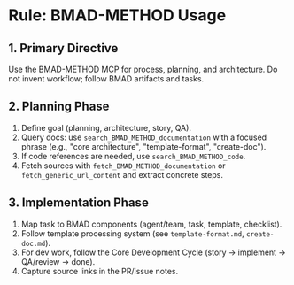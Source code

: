 # Rule: BMAD-METHOD Usage

## 1. Primary Directive
Use the BMAD-METHOD MCP for process, planning, and architecture. Do not invent workflow; follow BMAD artifacts and tasks.

## 2. Planning Phase
1. Define goal (planning, architecture, story, QA).
2. Query docs: use `search_BMAD_METHOD_documentation` with a focused phrase (e.g., "core architecture", "template-format", "create-doc").
3. If code references are needed, use `search_BMAD_METHOD_code`.
4. Fetch sources with `fetch_BMAD_METHOD_documentation` or `fetch_generic_url_content` and extract concrete steps.

## 3. Implementation Phase
1. Map task to BMAD components (agent/team, task, template, checklist).
2. Follow template processing system (see `template-format.md`, `create-doc.md`).
3. For dev work, follow the Core Development Cycle (story → implement → QA/review → done).
4. Capture source links in the PR/issue notes.
